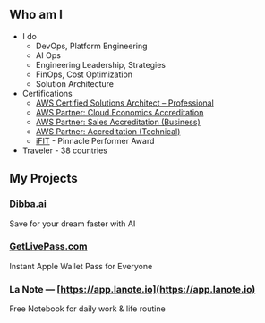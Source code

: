 ## Who am I

- I do
  - DevOps, Platform Engineering
  - AI Ops
  - Engineering Leadership, Strategies
  - FinOps, Cost Optimization
  - Solution Architecture
- Certifications
  - [AWS Certified Solutions Architect – Professional](https://www.credly.com/badges/eb3be538-da02-47a5-b954-b689952dfb7c/public_url)
  - [AWS Partner: Cloud Economics Accreditation](https://www.credly.com/badges/374375b7-e8d1-49af-b66d-922779dde584/public_url)
  - [AWS Partner: Sales Accreditation (Business)](https://www.credly.com/badges/6f291eab-98d8-4a88-9472-26a696d6c130/public_url)
  - [AWS Partner: Accreditation (Technical)](https://www.credly.com/badges/2be5cae1-50c0-43c7-9dca-90513fb9f34d/public_url)
  - [iFIT](https://company.ifit.com/) - Pinnacle Performer Award
- Traveler - 38 countries

## My Projects

### [Dibba.ai](https://dibba.ai)

Save for your dream faster with AI

### [GetLivePass.com](https://getlivepass.com)

Instant Apple Wallet Pass for Everyone

### La Note — [https://app.lanote.io](https://app.lanote.io)

Free Notebook for daily work & life routine

